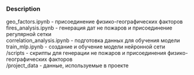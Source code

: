 ### Description
geo_factors.ipynb - присоединение физико-географических факторов <br/>
fires_analysis.ipynb - генерация дат не пожаров и присоединение регулярной сетки <br/>
correlation_analysis.ipynb - подготовка данных для обучения модели <br/>
train_mlp.ipynb - создание и обучение модели нейронной сети <br/>
/scripts - скрипты для генерации не пожаров и присоединения физико-географических факторов <br/>
/project_data - данные, используемые в проекте <br/>
